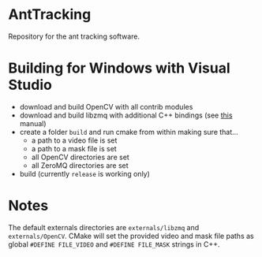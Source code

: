 # AntTracking
Repository for the ant tracking software.

# Building for Windows with Visual Studio
 - download and build OpenCV with all contrib modules
 - download and build libzmq with additional C++ bindings (see [this](https://stackoverflow.com/a/37535196) manual)
 - create a folder `build` and run cmake from within making sure that...
 	- a path to a video file is set
 	- a path to a mask file is set
 	- all OpenCV directories are set
 	- all ZeroMQ directories are set
 - build (currently `release` is working only)

# Notes
The default externals directories are `externals/libzmq` and `externals/OpenCV`.
CMake will set the provided video and mask file paths as global `#DEFINE FILE_VIDEO` and `#DEFINE FILE_MASK` strings in C++.